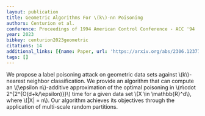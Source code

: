 ```yaml
---
layout: publication
title: Geometric Algorithms For \(k\)-nn Poisoning
authors: Centurion et al.
conference: Proceedings of 1994 American Control Conference - ACC '94
year: 2023
bibkey: centurion2023geometric
citations: 14
additional_links: [{name: Paper, url: 'https://arxiv.org/abs/2306.12377'}]
tags: []
---
```

We propose a label poisoning attack on geometric data sets against
\\(k\\)-nearest neighbor classification. We provide an algorithm that can compute
an \\(\epsilon n\\)-additive approximation of the optimal poisoning in \\(n\cdot
2^\{2^\{O(d+k/\epsilon)\}\}\\) time for a given data set \\(X \in \mathbb\{R\}^d\\),
where \\(|X| = n\\). Our algorithm achieves its objectives through the application
of multi-scale random partitions.